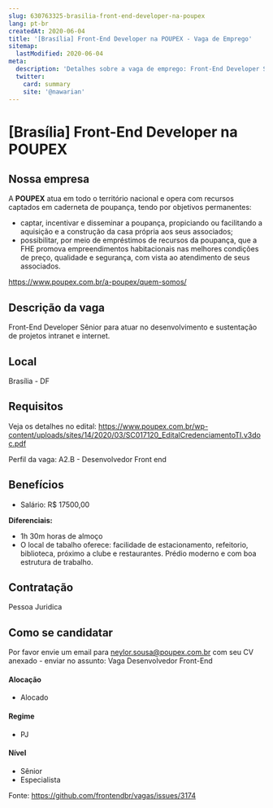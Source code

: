 ```yaml
---
slug: 630763325-brasilia-front-end-developer-na-poupex
lang: pt-br
createdAt: 2020-06-04
title: '[Brasília] Front-End Developer na POUPEX - Vaga de Emprego'
sitemap:
  lastModified: 2020-06-04
meta:
  description: 'Detalhes sobre a vaga de emprego: Front-End Developer Sênior para atuar no desenvolvimento e sustentação de projetos intranet e internet.'
  twitter:
    card: summary
    site: '@nawarian'
---
```


# [Brasília] Front-End Developer na POUPEX

## Nossa empresa

A **POUPEX** atua em todo o território nacional e opera com recursos captados em caderneta de poupança, tendo por objetivos permanentes:

- captar, incentivar e disseminar a poupança, propiciando ou facilitando a aquisição e a construção da casa própria aos seus associados;
- possibilitar, por meio de empréstimos de recursos da poupança, que a FHE promova empreendimentos habitacionais nas melhores condições de preço, qualidade e segurança, com vista ao atendimento de seus associados.

https://www.poupex.com.br/a-poupex/quem-somos/

## Descrição da vaga

Front-End Developer Sênior para atuar no desenvolvimento e sustentação de projetos intranet e internet.

## Local

Brasília - DF

## Requisitos

Veja os detalhes no edital: https://www.poupex.com.br/wp-content/uploads/sites/14/2020/03/SC017120_EditalCredenciamentoTI.v3doc.pdf

Perfil da vaga:  A2.B - Desenvolvedor Front end

## Benefícios

- Salário: R$ 17500,00

**Diferenciais:**
- 1h 30m horas de almoço
- O local de tabalho oferece: facilidade de estacionamento, refeitorio, biblioteca, próximo a clube e restaurantes. Prédio moderno e com boa estrutura de trabalho.

## Contratação

Pessoa Juridica

## Como se candidatar

Por favor envie um email para neylor.sousa@poupex.com.br com seu CV anexado - enviar no assunto: Vaga Desenvolvedor Front-End

#### Alocação
- Alocado

#### Regime
- PJ

#### Nível
- Sênior
- Especialista

Fonte: https://github.com/frontendbr/vagas/issues/3174